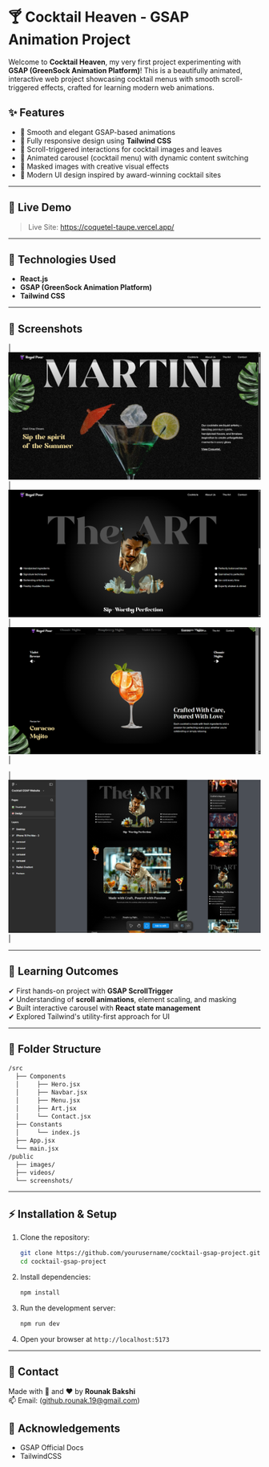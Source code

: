 # 🍸 Cocktail Heaven - GSAP Animation Project

Welcome to **Cocktail Heaven**, my very first project experimenting with **GSAP (GreenSock Animation Platform)**! This is a beautifully animated, interactive web project showcasing cocktail menus with smooth scroll-triggered effects, crafted for learning modern web animations.

## ✨ Features

- 🍹 Smooth and elegant GSAP-based animations
- 📱 Fully responsive design using **Tailwind CSS**
- 🍇 Scroll-triggered interactions for cocktail images and leaves
- 🍒 Animated carousel (cocktail menu) with dynamic content switching
- 🍍 Masked images with creative visual effects
- 🎨 Modern UI design inspired by award-winning cocktail sites

---
## 🔗 Live Demo

> Live Site:
> https://coquetel-taupe.vercel.app/
---

## 🚀 Technologies Used

- **React.js**
- **GSAP (GreenSock Animation Platform)**
- **Tailwind CSS**

---

## 📸 Screenshots
| ![Home](/screenshots/home.png) | ![Art](/screenshots/art.png) | ![cocktail](/screenshots/cocktail.png) |

| ![Figma](/screenshots/figma.png) |

---

## 🌟 Learning Outcomes

✔ First hands-on project with **GSAP ScrollTrigger**\
✔ Understanding of **scroll animations**, element scaling, and masking\
✔ Built interactive carousel with **React state management**\
✔ Explored Tailwind's utility-first approach for UI

---

## 📂 Folder Structure

```
/src
  ├── Components
  │     ├── Hero.jsx
  │     ├── Navbar.jsx
  │     ├── Menu.jsx
  │     ├── Art.jsx
  │     └── Contact.jsx
  ├── Constants
  │     └── index.js
  ├── App.jsx
  └── main.jsx
/public
  ├── images/
  ├── videos/
  └── screenshots/
```

---

## ⚡ Installation & Setup

1. Clone the repository:

   ```bash
   git clone https://github.com/yourusername/cocktail-gsap-project.git
   cd cocktail-gsap-project
   ```

2. Install dependencies:

   ```bash
   npm install
   ```

3. Run the development server:

   ```bash
   npm run dev
   ```

4. Open your browser at `http://localhost:5173`

---

## 💌 Contact
Made with 🍹 and ❤️ by **Rounak Bakshi**\
📫 Email: (github.rounak.19@gmail.com)

## 🙌 Acknowledgements
- GSAP Official Docs
- TailwindCSS



